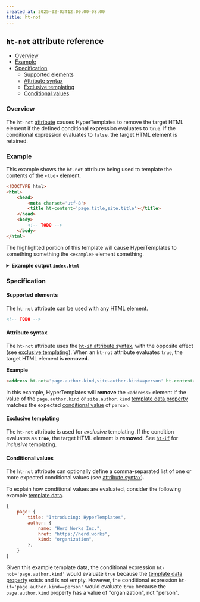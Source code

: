 ```yaml
---
created_at: 2025-02-03T12:00:00-08:00
title: ht-not
---
```


## `ht-not` attribute reference

<auto-toc ht-element scope='main'></auto-toc>

* [Overview](#overview)
* [Example](#example)
* [Specification](#specification)
  * [Supported elements](#supported-elements)
  * [Attribute syntax](#attribute-syntax)
  * [Exclusive templating](#exclusive-templating)
  * [Conditional values](#conditional-values)

### Overview

The `ht-not` [attribute] causes HyperTemplates to remove the target HTML element if the defined conditional expression evaluates to `true`.
If the conditional expression evaluates to `false`, the target HTML element is retained.

### Example

This example shows the `ht-not` attribute being used to template the contents of the `<tbd>` element.

<code-snippet ht-element filename='layout.html' highlight='8-10' with-line-numbers>

```html
<!DOCTYPE html>
<html>
    <head>
        <meta charset='utf-8'>
        <title ht-content='page.title,site.title'></title>
    </head>
    <body>
        <!-- TODO -->
    </body>
</html>
```

</code-snippet>

The highlighted portion of this template will cause HyperTemplates to something something the `<example>` element something.

<details><summary><strong>Example output <code>index.html</code></strong></summary>

Let's see what happens when we process this template with the following [template data].

```javascript
{}
```

The `<example>` element will be removed because the example template data did not contain a `page.title` property.

```html
<!DOCTYPE html>
<html>
    <head>
        <meta charset='utf-8'>
        <title ht-content='page.title,site.title'></title>
    </head>
    <body>
        <!-- TODO -->
    </body>
</html>
```

</details>

### Specification

#### Supported elements

The `ht-not` attribute can be used with any HTML element.

```html
<!-- TODO -->
```

#### Attribute syntax

The `ht-not` attribute uses the [`ht-if` attribute syntax], with the opposite effect (see [exclusive templating]).
When an `ht-not` attribute evaluates `true`, the target HTML element is **removed**.

**Example**

```html
<address ht-not='page.author.kind,site.author.kind==person' ht-content='page.author.address'></address>
```

In this example, HyperTemplates will **remove** the `<address>` element if the value of the `page.author.kind` or `site.author.kind` [template data property] matches the expected [conditional value] of `person`.

#### Exclusive templating

The `ht-not` attribute is used for _exclusive_ templating.
If the condition evaluates as **`true`**, the target HTML element is **removed**.
See [`ht-if`] for _inclusive_ templating.

#### Conditional values

The `ht-not` attribute can optionally define a comma-separated list of one or more expected conditional values (see [attribute syntax]).

To explain how conditional values are evaluated, consider the following example [template data]. 

```javascript
{
    page: {
        title: "Introducing: HyperTemplates",
        author: {
            name: "Herd Works Inc.",
            href: "https://herd.works",
            kind: "organization",
        },
    }
}
```

Given this example template data, the conditional expression `ht-not='page.author.kind'` would evaluate `true` because the [template data property] exists and is not empty.
However, the conditional expression `ht-if='page.author.kind==person'` would evaluate `true` because the `page.author.kind` property has a value of "organization", not "person".

<!-- Links -->
[attribute]: https://developer.mozilla.org/en-US/docs/Web/HTML/Attributes
[template data]: /docs/reference/core/data/
[template data property]: /docs/reference/core/data/#template-data-property
[template data properties]: /docs/reference/core/data/#template-data-property
[attribute syntax]: #attribute-syntax
[conditional value]: #conditional-values
[`ht-if`]: /docs/reference/core/attributes/ht-if/
[`ht-if` attribute syntax]: /docs/reference/core/attributes/ht-if/#attribute-syntax
[exclusive templating]: #exclusive-templating